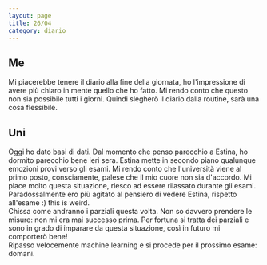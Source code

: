 ```yaml
--- 
layout: page
title: 26/04
category: diario
---
```


## Me

Mi piacerebbe tenere il diario alla fine della giornata, ho l'impressione di
avere più chiaro in mente quello che ho fatto. Mi rendo conto che questo non sia
possibile tutti i giorni. Quindi slegherò il diario dalla routine, sarà una cosa
flessibile.

## Uni

Oggi ho dato basi di dati. Dal momento che penso parecchio a Estina, ho dormito
parecchio bene ieri sera. Estina mette in secondo piano qualunque emozioni provi
verso gli esami. Mi rendo conto che l'università viene al primo posto,
consciamente, palese che il mio cuore non sia d'accordo. Mi piace molto questa
situazione, riesco ad essere rilassato durante gli esami. Paradossalmente ero
più agitato al pensiero di vedere Estina, rispetto all'esame :) this is weird.  
Chissa come andranno i parziali questa volta. Non so davvero prendere le misure:
non mi era mai successo prima. Per fortuna si tratta dei parziali e sono in
grado di imparare da questa situazione, così in futuro mi comporterò bene!  
Ripasso velocemente machine learning e si procede per il prossimo esame: domani.
